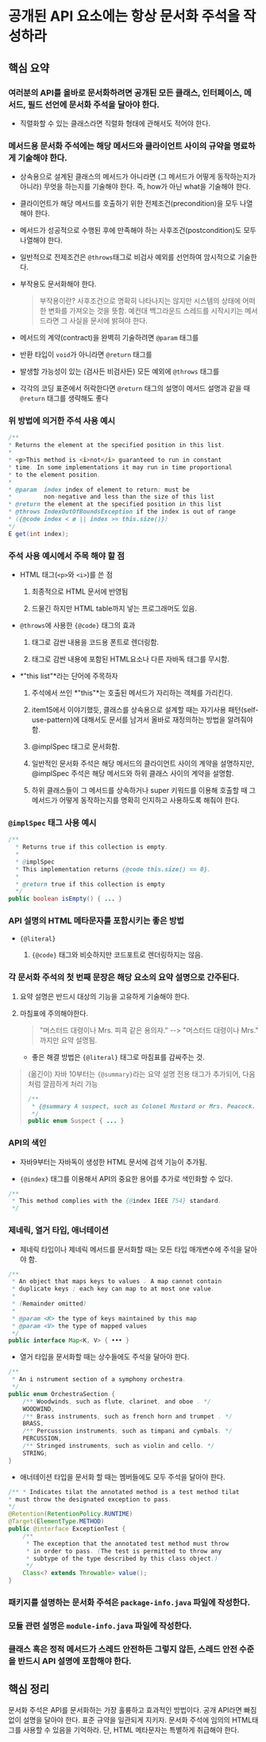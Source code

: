# 공개된 API 요소에는 항상 문서화 주석을 작성하라

## 핵심 요약

### 여러분의 API를 올바로 문서화하려면 공개된 모든 클래스, 인터페이스, 메서드, 필드 선언에 문서화 주석을 달아야 한다.

* 직렬화할 수 있는 클래스라면 직렬화 형태에 관해서도 적어야 한다.

### 메서드용 문서화 주석에는 해당 메서드와 클라이언트 사이의 규약을 명료하게 기술해야 한다.

* 상속용으로 설계된 클래스의 메서드가 아니라면 (그 메서드가 어떻게 동작하는지가 아니라) 무엇을 하는지를 기술해야 한다. 즉, how가 아닌 what을 기술해야 한다.

* 클라이언트가 해당 메서드를 호출하기 위한 전제조건(precondition)을 모두 나열해야 한다.

* 메서드가 성공적으로 수행된 후에 만족해야 하는 사후조건(postcondition)도 모두 나열해야 한다.

* 일반적으로 전제조건은 `@throws`태그로 비검사 예외를 선언하여 암시적으로 기술한다.

* 부작용도 문서화해야 한다.

    > 부작용이란? 사후조건으로 명확히 나타나지는 않지만 시스템의 상태에 어떠한 변화를 가져오는 것을 뜻함. 예컨대 백그라운드 스레드를 시작시키는 메서드라면 그 사실을 문서에 밝혀야 한다.

* 메서드의 계약(contract)을 완벽히 기술하려면 `@param` 태그를

* 반환 타입이 `void`가 아니라면 `@return` 태그를

* 발생할 가능성이 있는 (검사든 비검사든) 모든 예외에 `@throws` 태그를

* 각각의 코딩 표준에서 허락한다면 `@return` 태그의 설명이 메서드 설명과 같을 때 `@return` 태그를 생략해도 좋다

### 위 방법에 의거한 주석 사용 예시

```java
/**
* Returns the element at the specified position in this list.
*
* <p>This method is <i>not</i> guaranteed to run in constant
* time. In some implementations it may run in time proportional
* to the element position.
*
* @param  index index of element to return; must be
*         non-negative and less than the size of this list
* @return the element at the specified position in this list
* @throws IndexOutOfBoundsException if the index is out of range
* ({@code index < ø || index >= this.size()})
*/
E get(int index);
```

### 주석 사용 예시에서 주목 해야 할 점

* HTML 태그(`<p>`와 `<i>`)를 쓴 점

    1. 최종적으로 HTML 문서에 반영됨

    1. 드물긴 하지만 HTML table까지 넣는 프로그래머도 있음.

* `@throws`에 사용한 `{@code}` 태그의 효과

    1. 태그로 감싼 내용을 코드용 폰트로 렌더링함.

    1. 태그로 감싼 내용에 포함된 HTML요소나 다른 자바독 태그를 무시함.

* *"this list"*라는 단어에 주목하자

    1. 주석에서 쓰인 *"this"*는 호출된 메서드가 자리하는 객체를 가리킨다.

    1. item15에서 이야기했듯, 클래스를 상속용으로 설계할 때는 자기사용 패턴(self-use-pattern)에 대해서도 문서를 남겨서 올바로 재정의하는 방법을 알려줘야 함.

    1. @implSpec 태그로 문서화함.

    1. 일반적인 문서화 주석은 해당 메서드의 클라이언트 사이의 계약을 설명하지만, @implSpec 주석은 해당 메서드와 하위 클래스 사이의 계약을 설명함.

    1. 하위 클래스들이 그 메서드를 상속하거나 super 키워드를 이용해 호출할 때 그 메서드가 어떻게 동작하는지를 명확히 인지하고 사용하도록 해줘야 한다.

### `@implSpec` 태그 사용 예시

```java
/**
  * Returns true if this collection is empty.
  * 
  * @implSpec
  * This implementation returns {@code this.size() == 0}.
  * 
  * @return true if this collection is empty
  */
public boolean isEmpty() { ... }
```

### API 설명의 HTML 메타문자를 포함시키는 좋은 방법

* `{@literal}`
    
    1. `{@code}` 태그와 비슷하지만 코드포트로 렌더링하지는 않음.

### 각 문서화 주석의 첫 번째 문장은 해당 요소의 요약 설명으로 간주된다.

1. 요약 설명은 반드시 대상의 기능을 고유하게 기술해야 한다.

1. 마침표에 주의해야한다.

    > "머스터드 대령이나 Mrs. 피콕 같은 용의자." --> "머스터드 대령이나 Mrs." 까지만 요약 설명됨.

    * 좋은 해결 방법은 `{@literal}` 태그로 마침표를 감싸주는 것.

> (옮긴이) 자바 10부터는 `{@summary}`라는 요약 설명 전용 태그가 추가되어, 다음처럼 깔끔하게 처리 가능
>
> ```java
> /**
>  * {@summary A suspect, such as Colonel Mustard or Mrs. Peacock. }
>  */
> public enum Suspect { ... }
> ```
>

### API의 색인

* 자바9부터는 자바독이 생성한 HTML 문서에 검색 기능이 추가됨.

* `{@index}` 태그를 이용해서 API의 중요한 용어를 추가로 색인화할 수 있다.

```java
/**
 * This method complies with the {@index IEEE 754} standard.
 */
```

### 제네릭, 열거 타입, 애너테이션

* 제네릭 타입이나 제네릭 메서드를 문서화할 때는 모든 타입 매개변수에 주석을 달아야 함.

```java
/**
 * An object that maps keys to values . A map cannot contain
 * duplicate keys ; each key can map to at most one value.
 *
 * (Remainder omitted)
 *
 * @param <K> the type of keys maintained by this map
 * @param <V> the type of mapped values
 */
public interface Map<K, V> { ••• }
```

* 열거 타입을 문서화할 때는 상수들에도 주석을 달아야 한다.

```java
/**
 * An i nstrument section of a symphony orchestra.
 */
public enum OrchestraSection {
    /** Woodwinds, such as flute, clarinet, and oboe . */
    WOODWIND,
    /** Brass instruments, such as french horn and trumpet . */
    BRASS,
    /** Percussion instruments, such as timpani and cymbals. */
    PERCUSSION,
    /** Stringed instruments, such as violin and cello. */
    STRING;
}
```

* 애너테이션 타입을 문서화 할 때는 멤버들에도 모두 주석을 달아야 한다.

```java
/** * Indicates tilat the annotated method is a test method tilat
* must throw the designated exception to pass.
*/
@Retention(RetentionPolicy.RUNTIME)
@Target(ElementType.METHOD)
public @interface ExceptionTest {
    /**
     * The exception that the annotated test method must throw
     * in order to pass. (The test is permitted to throw any
     * subtype of the type described by this class object.)
     */
    Class<? extends Throwable> value();
}
```

### 패키지를 설명하는 문서화 주석은 `package-info.java` 파일에 작성한다.

### 모듈 관련 설명은 `module-info.java` 파일에 작성한다.

### 클래스 혹은 정적 메서드가 스레드 안전하든 그렇지 않든, 스레드 안전 수준을 반드시 API 설명에 포함해야 한다.

## 핵심 정리

문서화 주석은 API를 문서화하는 가장 훌륭하고 효과적인 방법이다. 공개 API라면 빠짐없이 설명을 달아야 한다. 표준 규약을 일관되게 지키자. 문서화 주석에 임의의 HTML태그를 사용할 수 있음을 기억하라. 단, HTML 메타문자는 특별하게 취급해야 한다.